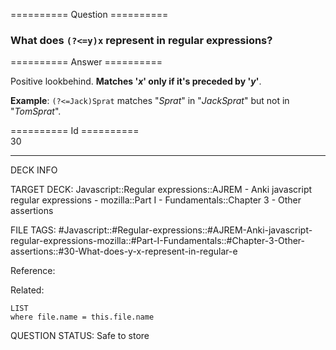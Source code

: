 ========== Question ==========  

### What does `(?<=y)x` represent in regular expressions?  

========== Answer ==========  

Positive lookbehind. **Matches '_x_' only if it's preceded by '_y_'**.

**Example**: `(?<=Jack)Sprat` matches "_Sprat_" in "_JackSprat_" but not in "_TomSprat_".

========== Id ==========  
30

---

DECK INFO

TARGET DECK: Javascript::Regular expressions::AJREM - Anki javascript regular expressions - mozilla::Part I - Fundamentals::Chapter 3 - Other assertions

FILE TAGS: #Javascript::#Regular-expressions::#AJREM-Anki-javascript-regular-expressions-mozilla::#Part-I-Fundamentals::#Chapter-3-Other-assertions::#30-What-does-y-x-represent-in-regular-e

Reference:

Related:

```dataview
LIST
where file.name = this.file.name
```


QUESTION STATUS: Safe to store
